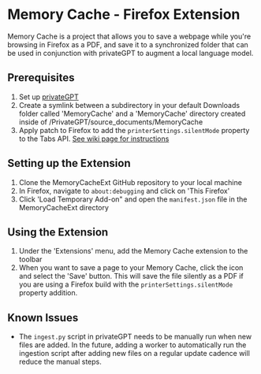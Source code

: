 # Memory Cache - Firefox Extension

Memory Cache is a project that allows you to save a webpage while you're browsing in Firefox as a PDF, and save it to a synchronized folder that can be used in conjunction with privateGPT to augment a local language model.

## Prerequisites 
1. Set up [privateGPT](https://github.com/imartinez/privateGPT) 
2. Create a symlink between a subdirectory in your default Downloads folder called 'MemoryCache' and a 'MemoryCache' directory created inside of /PrivateGPT/source_documents/MemoryCache 
3. Apply patch to Firefox to add the `printerSettings.silentMode` property to the Tabs API. [See wiki page for instructions](https://github.com/misslivirose/MemoryCacheExt/wiki/Modifying-Firefox-to-use-Memory-Cache) 

## Setting up the Extension
1. Clone the MemoryCacheExt GitHub repository to your local machine 
2. In Firefox, navigate to `about:debugging` and click on 'This Firefox'
3. Click 'Load Temporary Add-on" and open the `manifest.json` file in the MemoryCacheExt directory

## Using the Extension
1. Under the 'Extensions' menu, add the Memory Cache extension to the toolbar
2. When you want to save a page to your Memory Cache, click the icon and select the 'Save' button. This will save the file silently as a PDF if you are using a Firefox build with the `printerSettings.silentMode`  property addition. 

## Known Issues
* The `ingest.py` script in privateGPT needs to be manually run when new files are added. In the future, adding a worker to automatically run the ingestion script after adding new files on a regular update cadence will reduce the manual steps. 
